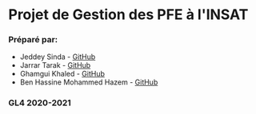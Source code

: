 
# Projet de Gestion des PFE à l\'INSAT

### Préparé par:
- Jeddey Sinda - [GitHub](https://github.com/SindaJeddey)
- Jarrar Tarak - [GitHub](https://github.com/tarekjarrarr)
- Ghamgui Khaled - [GitHub](https://github.com/gham-khaled)
- Ben Hassine Mohammed Hazem - [GitHub](https://github.com/hazembenhassine)


### GL4 2020-2021
